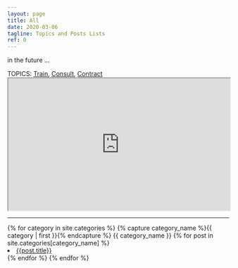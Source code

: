 ```yaml
---
layout: page
title: All
date: 2020-03-06
tagline: Topics and Posts Lists
ref: 0
---
```


in the future ...
<div class = "container-fluid">
  <div class = "justify-content-center">
    TOPICS:&nbsp;<a title="Training" href="https://www.keepandshare.com/visit/visit_page.php?i=183130" target="_blank">Train</a>,&nbsp;<a title="Consulting" href="https://www.keepandshare.com/visit/visit_page.php?i=183130" target="_blank">Consult</a>,&nbsp;<a title="Contracting" href="https://www.keepandshare.com/visit/visit_page.php?i=183130" target="_blank">Contract</a>
    <iframe src="https://www.keepandshare.com/discuss4/show.php?i=183130&cat=1&ifr=y"  width="100%" height="300px" frameborder="1" scrolling="yes"></iframe>
    <hr/>
  </div>
{% for category in site.categories %}
  {% capture category_name %}{{ category | first }}{% endcapture %}
  <a id="{{ category_name | slugize }}">
    {{ category_name }}
  </a>
  {% for post in site.categories[category_name] %}
    <li><a id="{{post.title}}" href="{{ site.baseurl }}{{ post.url }}">{{post.title}}</a>
    </li>
  {% endfor %}
{% endfor %}
</div>
